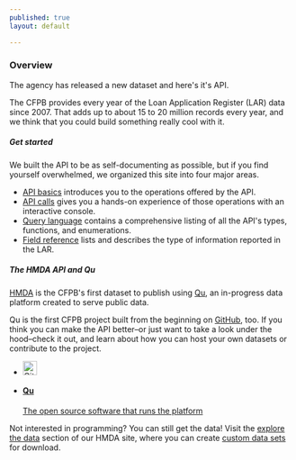 ```yaml
---
published: true
layout: default

---
```

### Overview

The agency has released a new dataset and here's it's API.  

The CFPB provides every year of the Loan Application Register (LAR) data since 2007. That adds up to about 15 to 20 million records every year, and we think that you could build something really cool with it. 

##### Get started
We built the API to be as self-documenting as possible, but if you find yourself overwhelmed, we organized this site into four major areas.

- [API basics](basics.html) introduces you to the operations offered by the API.
- [API calls](console/) gives you a hands-on experience of those operations with an interactive console.
- [Query language](queries.html) contains a comprehensive listing of all the API's types, functions, and enumerations.
- [Field reference](fields.html) lists and describes the type of information reported in the LAR.

##### The HMDA API and Qu

[HMDA](http://www.consumerfinance.gov/hmda) is the CFPB's first dataset to publish using [Qu](http://cfpb.github.io/qu/), an in-progress data platform created to serve public data.

Qu is the first CFPB project built from the beginning on [GitHub](https://github.com/cfpb/), too. If you think you can make the API better–or just want to take a look under the hood–check it out, and learn about how you can host your own datasets or contribute to the project. 

<ul class="repo-list">
  <li class="list-icon">
    <p class="image-wrap">
      <img src="../static/img/octocat.png" width="25px" title="Github">
    </p>
  </li>
  <li>
    <a href="https://github.com/cfpb/qu">
     <h4>Qu</h4>
      <p>The open source software that runs the platform</p>
    </a>
  </li>
</ul>
<body id="overview"></body>


Not interested in programming? You can still get the data! Visit the [explore the data](http://www.consumerfinance.gov/hmda/explore) section of our HMDA site, where you can create [custom data sets](http://consumerfinance.gov/hmda/explore.html) for download.
